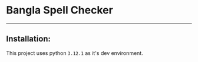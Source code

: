 # Bangla Spell Checker

---

## Installation:

This project uses python `3.12.1` as it's dev environment.
